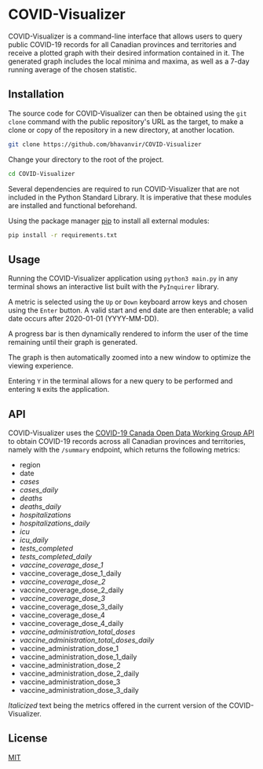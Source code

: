 # COVID-Visualizer

COVID-Visualizer is a command-line interface that allows users to query public COVID-19 records for all Canadian provinces and territories and receive a plotted graph with their desired information contained in it. The generated graph includes the local minima and maxima, as well as a 7-day running average of the chosen statistic.

## Installation

The source code for COVID-Visualizer can then be obtained using the `git clone` command with the public repository's URL as the target, to make a clone or copy of the repository in a new directory, at another location.
```bash
git clone https://github.com/bhavanvir/COVID-Visualizer
```

Change your directory to the root of the project.
```bash
cd COVID-Visualizer
```

Several dependencies are required to run COVID-Visualizer that are not included in the Python Standard Library. It is imperative that these modules are installed and functional beforehand.

Using the package manager [pip](https://pip.pypa.io/en/stable/) to install all external modules:
```bash
pip install -r requirements.txt
```

## Usage

Running the COVID-Visualizer application using `python3 main.py` in any terminal shows an interactive list built with the `PyInquirer` library.

A metric is selected using the `Up` or `Down` keyboard arrow keys and chosen using the `Enter` button. A valid start and end date are then enterable; a valid date occurs after 2020-01-01 (YYYY-MM-DD).

A progress bar is then dynamically rendered to inform the user of the time remaining until their graph is generated.

The graph is then automatically zoomed into a new window to optimize the viewing experience.

Entering `Y` in the terminal allows for a new query to be performed and entering `N` exits the application.

## API

COVID-Visualizer uses the [COVID-19 Canada Open Data Working Group API](https://api.opencovid.ca/) to obtain COVID-19 records across all Canadian provinces and territories, namely with the `/summary` endpoint, which returns the following metrics:

- region
- date
- *cases*
- *cases_daily*
- *deaths*
- *deaths_daily*
- *hospitalizations*
- *hospitalizations_daily*
- *icu*
- *icu_daily*
- *tests_completed*
- *tests_completed_daily*
- *vaccine_coverage_dose_1*
- vaccine_coverage_dose_1_daily
- *vaccine_coverage_dose_2*
- vaccine_coverage_dose_2_daily
- *vaccine_coverage_dose_3*
- vaccine_coverage_dose_3_daily
- vaccine_coverage_dose_4
- vaccine_coverage_dose_4_daily
- *vaccine_administration_total_doses*
- *vaccine_administration_total_doses_daily*
- vaccine_administration_dose_1
- vaccine_administration_dose_1_daily
- vaccine_administration_dose_2
- vaccine_administration_dose_2_daily
- vaccine_administration_dose_3
- vaccine_administration_dose_3_daily

*Italicized* text being the metrics offered in the current version of the COVID-Visualizer.

## License
[MIT](https://choosealicense.com/licenses/mit/)
